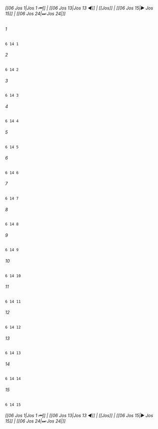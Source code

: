 
###### [[06 Jos 1|Jos 1 ⏮]] | [[06 Jos 13|Jos 13 ◀]] | [[Jos]] | [[06 Jos 15|▶ Jos 15]] | [[06 Jos 24|⏭ Jos 24|]]

###### 1
``` verse
6 14 1 
```
###### 2
``` verse
6 14 2 
```
###### 3
``` verse
6 14 3 
```
###### 4
``` verse
6 14 4 
```
###### 5
``` verse
6 14 5 
```
###### 6
``` verse
6 14 6 
```
###### 7
``` verse
6 14 7 
```
###### 8
``` verse
6 14 8 
```
###### 9
``` verse
6 14 9 
```
###### 10
``` verse
6 14 10 
```
###### 11
``` verse
6 14 11 
```
###### 12
``` verse
6 14 12 
```
###### 13
``` verse
6 14 13 
```
###### 14
``` verse
6 14 14 
```
###### 15
``` verse
6 14 15 
```

###### [[06 Jos 1|Jos 1 ⏮]] | [[06 Jos 13|Jos 13 ◀]] | [[Jos]] | [[06 Jos 15|▶ Jos 15]] | [[06 Jos 24|⏭ Jos 24|]]


